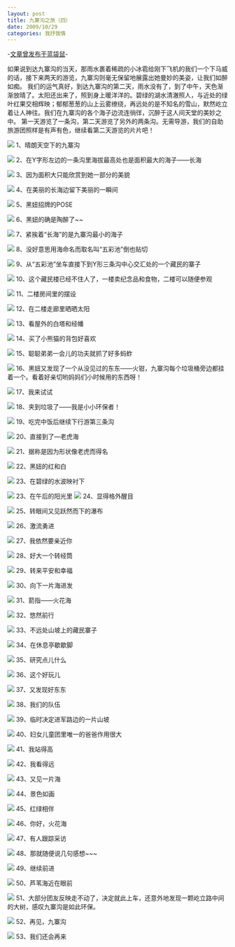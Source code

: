 ```yaml
---
layout: post
title: 九寨沟之旅（四）
date: 2009/10/29
categories: 我抒我情
---
```


-[文章曾发布于蓝袋鼠](http://landaishu.hi2net.com/home/blog_read.asp?id=4175&blogid=76865)-




 如果说到达九寨沟的当天，那雨水裹着稀疏的小冰雹给刚下飞机的我们一个下马威的话，接下来两天的游览，九寨沟则毫无保留地展露出她曼妙的美姿，让我们如醉如痴。
 我们的运气真好，到达九寨沟的第二天，雨水没有了，到了中午，天色渐渐放晴了。太阳还出来了，照到身上暖洋洋的。碧绿的湖水清澈照人，与近处的绿叶红果交相辉映；郁郁葱葱的山上云雾缭绕，再远处的是不知名的雪山，默然屹立着让人神往。我们在九寨沟的各个海子边流连徜徉，沉醉于这人间天堂的美妙之中。
 第一天游览了一条沟，第二天游览了另外的两条沟。无需导游，我们的自助旅游团照样是有声有色，继续看第二天游览的片片吧！

![](/heiniuniu_uploads/upload20083/20091028204011860.jpg)
1、晴朗天空下的九寨沟

![](/heiniuniu_uploads/upload20083/20091028204223742.jpg)
2、在Y字形左边的一条沟里海拔最高处也是面积最大的海子——长海

![](/heiniuniu_uploads/upload20083/20091028204424902.jpg)
3、因为面积大只能欣赏到她一部分的美貌

![](/heiniuniu_uploads/upload20083/20091028204642647.jpg)
4、在美丽的长海边留下美丽的一瞬间

![](/heiniuniu_uploads/upload20083/20091028204831641.jpg)
5、黑妞招牌的POSE

![](/heiniuniu_uploads/upload20083/20091028204934299.jpg)
6、黑妞的确是陶醉了~~

![](/heiniuniu_uploads/upload20083/2009102821209305.jpg)
7、紧挨着“长海”的是九寨沟最小的海子

![](/heiniuniu_uploads/upload20083/20091028212127546.jpg)
8、没好意思用海命名而取名叫“五彩池”倒也贴切

![](/heiniuniu_uploads/upload20083/20091028212259527.jpg)
9、从“五彩池”坐车直接下到Y形三条沟中心交汇处的一个藏民的寨子

![](/heiniuniu_uploads/upload20083/20091028212717704.jpg)
10、这个藏民楼已经不住人了，一楼卖纪念品和食物，二楼可以随便参观

![](/heiniuniu_uploads/upload20083/2009102821421952.jpg)
11、二楼房间里的摆设

![](/heiniuniu_uploads/upload20083/2009102821433406.jpg)
12、在二楼走廊里晒晒太阳

![](/heiniuniu_uploads/upload20083/20091028214346911.jpg)
13、看屋外的白塔和经幡

![](/heiniuniu_uploads/upload20083/20091028214537812.jpg)
14、买了小熊猫的背包好喜欢

![](/heiniuniu_uploads/upload20083/20091028214718612.jpg)
15、聪聪弟弟一会儿的功夫就抓了好多蚂蚱

![](/heiniuniu_uploads/upload20083/20091028214929430.jpg)
16、黑妞又发现了一个从没见过的东东——火钳，九寨沟每个垃圾桶旁边都挂着一个。看着好亲切哟妈妈们小时候用的东西呀！

![](/heiniuniu_uploads/upload20083/20091028215133549.jpg)
17、我来试试

![](/heiniuniu_uploads/upload20083/20091028215355820.jpg)
18、夹到垃圾了——我是小小环保者！

![](/heiniuniu_uploads/upload20083/20091028215230330.jpg)
19、吃完中饭后继续下行游第三条沟

![](/heiniuniu_uploads/upload20083/20091028225142725.jpg)
20、直接到了—老虎海

![](/heiniuniu_uploads/upload20083/20091028225341396.jpg)
21、据称是因为形状像老虎而得名

![](/heiniuniu_uploads/upload20083/20091028225428753.jpg)
22、黑妞的红和白

![](/heiniuniu_uploads/upload20083/20091028225547117.jpg)
23、在碧绿的水波映衬下

![](/heiniuniu_uploads/upload20083/20091028225747245.jpg)
23、在午后的阳光里
![](/heiniuniu_uploads/upload20083/2009102823197878.jpg)
24、显得格外醒目

![](/heiniuniu_uploads/upload20083/20091028232019608.jpg)
25、转眼间又见跃然而下的瀑布

![](/heiniuniu_uploads/upload20083/20091028232124249.jpg)
26、激流勇进

![](/heiniuniu_uploads/upload20083/2009102823234258.jpg)
27、我依然要亲近你

![](/heiniuniu_uploads/upload20083/20091028232339536.jpg)
28、好大一个转经筒

![](/heiniuniu_uploads/upload20083/20091028232414650.jpg)
29、转来平安和幸福


![](/heiniuniu_uploads/upload20083/20091028231838358.jpg)
30、向下一片海进发

![](/heiniuniu_uploads/upload20083/20091028232540967.jpg)
31、箭指——火花海

![](/heiniuniu_uploads/upload20083/20091028235554322.jpg)
32、悠然前行

![](/heiniuniu_uploads/upload20083/20091028235654568.jpg)
33、不远处山坡上的藏民寨子

![](/heiniuniu_uploads/upload20083/2009102823582704.jpg)
34、在休息亭歇歇脚

![](/heiniuniu_uploads/upload20083/2009102823592175.jpg)
35、研究点儿什么

![](/heiniuniu_uploads/upload20083/20091028235957129.jpg)
36、这个好玩儿

![](/heiniuniu_uploads/upload20083/200910290054930.jpg)
37、又发现好东东

![](/heiniuniu_uploads/upload20083/200910290225126.jpg)
38、我们的队伍

![](/heiniuniu_uploads/upload20083/200910290536631.jpg)
39、临时决定进军路边的一片山坡

![](/heiniuniu_uploads/upload20083/200910290337939.jpg)
40、妇女儿童团里唯一的爸爸作用很大

![](/heiniuniu_uploads/upload20083/2009102902118733.jpg)
41、我站得高

![](/heiniuniu_uploads/upload20083/2009102902222150.jpg)
42、我看得远

![](/heiniuniu_uploads/upload20083/200910290162952.jpg)
43、又见一片海

![](/heiniuniu_uploads/upload20083/2009102902755806.jpg)
44、景色如画

![](/heiniuniu_uploads/upload20083/200910290331911.jpg)
45、红绿相伴

![](/heiniuniu_uploads/upload20083/2009102902921212.jpg)
46、你好，火花海

![](/heiniuniu_uploads/upload20083/2009102914647386.jpg)
47、有人跟踪采访

![](/heiniuniu_uploads/upload20083/2009102914744597.jpg)
48、那就随便说几句感想~~~

![](/heiniuniu_uploads/upload20083/200910296419451.jpg)
49、继续前进

![](/heiniuniu_uploads/upload20083/2009102964224397.jpg)
50、芦苇海近在眼前

![](/heiniuniu_uploads/upload20083/2009102964934408.jpg)
51、大部分团友反映走不动了，决定就此上车，还意外地发现一颗屹立路中间的大树，感叹九寨沟是如此环保。

![](/heiniuniu_uploads/upload20083/2009102964424372.jpg)
52、再见，九寨沟

![](/heiniuniu_uploads/upload20083/2009102964522195.jpg)
53、我们还会再来




